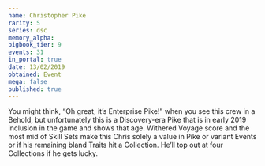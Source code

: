 ```yaml
---
name: Christopher Pike
rarity: 5
series: dsc
memory_alpha:
bigbook_tier: 9
events: 31
in_portal: true
date: 13/02/2019
obtained: Event
mega: false
published: true
---
```


You might think, “Oh great, it’s Enterprise Pike!” when you see this crew in a Behold, but unfortunately this is a Discovery-era Pike that is in early 2019 inclusion in the game and shows that age. Withered Voyage score and the most mid of Skill Sets make this Chris solely a value in Pike or variant Events or if his remaining bland Traits hit a Collection. He’ll top out at four Collections if he gets lucky.
